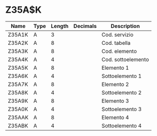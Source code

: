 # Z35A$K

| Name | Type | Length | Decimals | Description |
| ---- | ---- | ------ | -------- | ----------- |
| Z35A1K | A | 3 |  | Cod. servizio |
| Z35A2K | A | 8 |  | Cod. tabella |
| Z35A3K | A | 8 |  | Cod. elemento |
| Z35A4K | A | 4 |  | Cod. sottoelemento |
| Z35A5K | A | 8 |  | Elemento       1 |
| Z35A6K | A | 4 |  | Sottoelemento  1 |
| Z35A7K | A | 8 |  | Elemento       2 |
| Z35A8K | A | 4 |  | Sottoelemento  2 |
| Z35A9K | A | 8 |  | Elemento       3 |
| Z35A0K | A | 4 |  | Sottoelemento  3 |
| Z35AAK | A | 8 |  | Elemento       4 |
| Z35ABK | A | 4 |  | Sottoelemento  4 |

